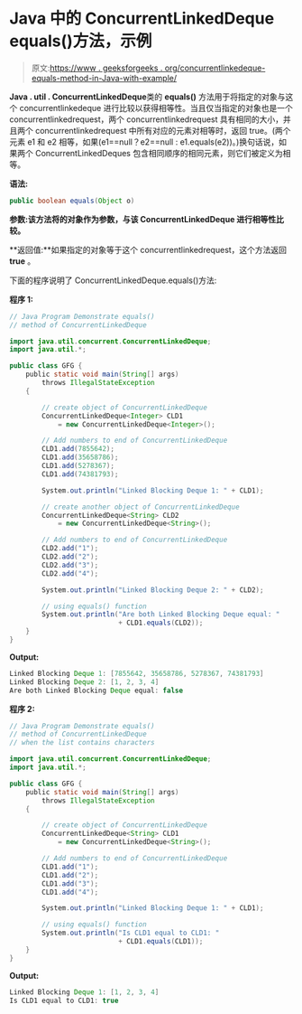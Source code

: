 # Java 中的 ConcurrentLinkedDeque equals()方法，示例

> 原文:[https://www . geeksforgeeks . org/concurrentlinkedeque-equals-method-in-Java-with-example/](https://www.geeksforgeeks.org/concurrentlinkeddeque-equals-method-in-java-with-example/)

**Java . util . ConcurrentLinkedDeque**类的 **equals()** 方法用于将指定的对象与这个 concurrentlinkedeque 进行比较以获得相等性。当且仅当指定的对象也是一个 concurrentlinkedrequest，两个 concurrentlinkedrequest 具有相同的大小，并且两个 concurrentlinkedrequest 中所有对应的元素对相等时，返回 true。(两个元素 e1 和 e2 相等，如果(e1==null？e2==null : e1.equals(e2))。)换句话说，如果两个 ConcurrentLinkedDeques 包含相同顺序的相同元素，则它们被定义为相等。

**语法:**

```java
public boolean equals(Object o)
```

**参数:**该方法将的**对象作为参数，与该 ConcurrentLinkedDeque 进行相等性比较。**

**返回值:**如果指定的对象等于这个 concurrentlinkedrequest，这个方法返回 **true** 。

下面的程序说明了 ConcurrentLinkedDeque.equals()方法:

**程序 1:**

```java
// Java Program Demonstrate equals()
// method of ConcurrentLinkedDeque

import java.util.concurrent.ConcurrentLinkedDeque;
import java.util.*;

public class GFG {
    public static void main(String[] args)
        throws IllegalStateException
    {

        // create object of ConcurrentLinkedDeque
        ConcurrentLinkedDeque<Integer> CLD1
            = new ConcurrentLinkedDeque<Integer>();

        // Add numbers to end of ConcurrentLinkedDeque
        CLD1.add(7855642);
        CLD1.add(35658786);
        CLD1.add(5278367);
        CLD1.add(74381793);

        System.out.println("Linked Blocking Deque 1: " + CLD1);

        // create another object of ConcurrentLinkedDeque
        ConcurrentLinkedDeque<String> CLD2
            = new ConcurrentLinkedDeque<String>();

        // Add numbers to end of ConcurrentLinkedDeque
        CLD2.add("1");
        CLD2.add("2");
        CLD2.add("3");
        CLD2.add("4");

        System.out.println("Linked Blocking Deque 2: " + CLD2);

        // using equals() function
        System.out.println("Are both Linked Blocking Deque equal: "
                           + CLD1.equals(CLD2));
    }
}
```

**Output:**

```java
Linked Blocking Deque 1: [7855642, 35658786, 5278367, 74381793]
Linked Blocking Deque 2: [1, 2, 3, 4]
Are both Linked Blocking Deque equal: false

```

**程序 2:**

```java
// Java Program Demonstrate equals()
// method of ConcurrentLinkedDeque
// when the list contains characters

import java.util.concurrent.ConcurrentLinkedDeque;
import java.util.*;

public class GFG {
    public static void main(String[] args)
        throws IllegalStateException
    {

        // create object of ConcurrentLinkedDeque
        ConcurrentLinkedDeque<String> CLD1
            = new ConcurrentLinkedDeque<String>();

        // Add numbers to end of ConcurrentLinkedDeque
        CLD1.add("1");
        CLD1.add("2");
        CLD1.add("3");
        CLD1.add("4");

        System.out.println("Linked Blocking Deque 1: " + CLD1);

        // using equals() function
        System.out.println("Is CLD1 equal to CLD1: "
                           + CLD1.equals(CLD1));
    }
}
```

**Output:**

```java
Linked Blocking Deque 1: [1, 2, 3, 4]
Is CLD1 equal to CLD1: true

```